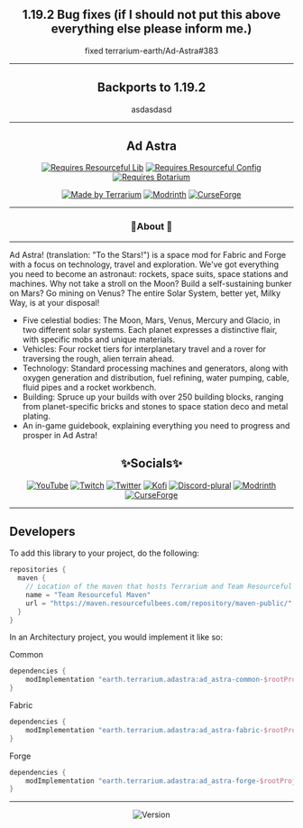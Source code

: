 <div align="center">
  
## 1.19.2 Bug fixes (if I should not put this above everything else please inform me.)

fixed terrarium-earth/Ad-Astra#383

<hr>

## Backports to 1.19.2

asdasdasd

<hr>

## Ad Astra

[![Requires Resourceful Lib](https://cdn.discordapp.com/attachments/1073717602880327761/1073717942014972034/RLib_vector.svg)](http://modrinth.com/mod/resourceful-lib)
[![Requires Resourceful Config](https://cdn.discordapp.com/attachments/1073717602880327761/1073717981118480535/RConfig_vector.svg)](http://modrinth.com/mod/resourceful-config)
[![Requires Botarium](https://cdn.discordapp.com/attachments/1073717602880327761/1090775450437046392/Requires_Botarium_vector.svg)](http://modrinth.com/mod/botarium)

[![Made by Terrarium](https://cdn.discordapp.com/attachments/1073717602880327761/1073718144910233691/Terrarium_vector.svg)](https://discord.terrarium.earth)
[![Modrinth](https://cdn.jsdelivr.net/npm/@intergrav/devins-badges@3/assets/cozy/available/modrinth_vector.svg)](https://modrinth.com/mod/ad-astra)
[![CurseForge](https://cdn.jsdelivr.net/npm/@intergrav/devins-badges@3/assets/cozy/available/curseforge_vector.svg)](https://www.curseforge.com/minecraft/mc-mods/ad-astra)
<hr>

### 📖About 📖

<hr>
</div>

Ad Astra! (translation: "To the Stars!") is a space mod for Fabric and Forge with a focus on technology, travel and
exploration. We've got everything you need to become an astronaut: rockets, space suits, space stations and machines.
Why not take a stroll on the Moon? Build a self-sustaining bunker on Mars? Go mining on Venus? The entire Solar System,
better yet, Milky Way, is at your disposal!

- Five celestial bodies: The Moon, Mars, Venus, Mercury and Glacio, in two different solar systems. Each planet
  expresses a distinctive flair, with specific mobs and unique materials.
- Vehicles: Four rocket tiers for interplanetary travel and a rover for traversing the rough, alien terrain ahead.
- Technology: Standard processing machines and generators, along with oxygen generation and distribution, fuel refining,
  water pumping, cable, fluid pipes and a rocket workbench.
- Building: Spruce up your builds with over 250 building blocks, ranging from planet-specific bricks and stones to space
  station deco and metal plating.
- An in-game guidebook, explaining everything you need to progress and prosper in Ad Astra!

<div align="center">

## ✨Socials✨

[![YouTube](https://cdn.jsdelivr.net/npm/@intergrav/devins-badges@3/assets/cozy-minimal/social/youtube-plural_vector.svg)](https://youtube.terrarium.earth)
[![Twitch](https://cdn.jsdelivr.net/npm/@intergrav/devins-badges@3/assets/cozy-minimal/social/twitch-plural_vector.svg)](https://www.twitch.tv/terrariumearth)
[![Twitter](https://cdn.jsdelivr.net/npm/@intergrav/devins-badges@3/assets/cozy-minimal/social/twitter-plural_vector.svg)](https://twitter.terrarium.earth)
[![Kofi](https://cdn.jsdelivr.net/npm/@intergrav/devins-badges@3/assets/cozy-minimal/donate/kofi-plural_vector.svg)](https://kofi.terrarium.earth)
[![Discord-plural](https://cdn.jsdelivr.net/npm/@intergrav/devins-badges@3/assets/cozy-minimal/social/discord-plural_vector.svg)](https://discord.terrarium.earth)
[![Modrinth](https://cdn.jsdelivr.net/npm/@intergrav/devins-badges@3/assets/cozy-minimal/available/modrinth_vector.svg)](https://modrinth.com/user/Terrarium)
[![CurseForge](https://cdn.jsdelivr.net/npm/@intergrav/devins-badges@3/assets/cozy-minimal/available/curseforge_vector.svg)](https://www.curseforge.com/members/terrariumearth/projects)
<hr>
</div>

## Developers

To add this library to your project, do the following:

```groovy
repositories {
  maven {
    // Location of the maven that hosts Terrarium and Team Resourceful's files.
    name = "Team Resourceful Maven"
    url = "https://maven.resourcefulbees.com/repository/maven-public/"
  }
}
```

In an Architectury project, you would implement it like so:

Common

```groovy
dependencies {
    modImplementation "earth.terrarium.adastra:ad_astra-common-$rootProject.minecraft_version:$rootProject.ad_astra_version"
}
```

Fabric

```groovy
dependencies {
    modImplementation "earth.terrarium.adastra:ad_astra-fabric-$rootProject.minecraft_version:$rootProject.ad_astra_version"
}
```

Forge

```groovy
dependencies {
    modImplementation "earth.terrarium.adastra:ad_astra-forge-$rootProject.minecraft_version:$rootProject.ad_astra_version"
}
```

---

<div align="center">

![Version](https://img.shields.io/maven-metadata/v?label=Ad%20Astra%20Version&metadataUrl=https%3A%2F%2Fnexus.resourcefulbees.com%2Frepository%2Fmaven-public%2Fearth%2Fterrarium%2Fad_astra-common-1.19.2%2Fmaven-metadata.xml)
</div>
